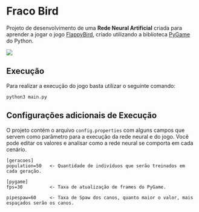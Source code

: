 # Fraco Bird
Projeto de desenvolvimento de uma **Rede Neural Artificial** criada para aprender a jogar o jogo [FlappyBird](https://flappybird.io/), criado utilizando a biblioteca [PyGame](https://www.pygame.org/news) do Python. 

![](https://github.com/VitorMarinheiro/FracoBird/blob/main/assets/running.gif)

## Execução
Para realizar a execução do jogo basta utilizar o seguinte comando:

`python3 main.py`

## Configurações adicionais de Execução
O projeto contém o arquivo `config.properties` com alguns campos que servem como parâmetro para a execução da rede neural e do jogo.
Você pode editar os valores e analisar como a rede neural se comporta em cada cenário.

```
[geracoes]
population=50   <- Quantidade de indivíduos que serão treinados em cada geração.

[pygame]
fps=30          <- Taxa de atualização de frames do PyGame.

pipespaw=60     <- Taxa de Spaw dos canos, quanto maior o valor, mais espaçados serão os canos.
```

